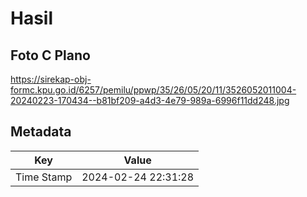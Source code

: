 # Hasil

## Foto C Plano

https://sirekap-obj-formc.kpu.go.id/6257/pemilu/ppwp/35/26/05/20/11/3526052011004-20240223-170434--b81bf209-a4d3-4e79-989a-6996f11dd248.jpg


## Metadata

| Key        | Value               |
| ---------- | ------------------- |
| Time Stamp | 2024-02-24 22:31:28 |



